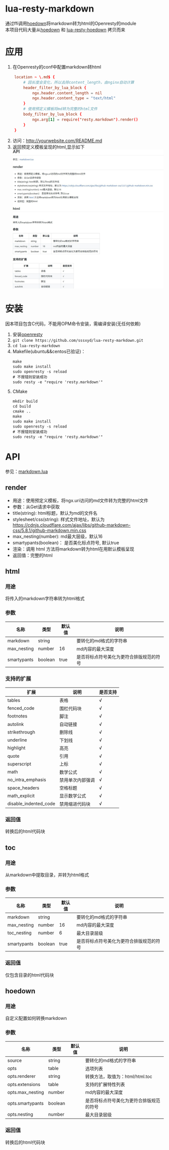 # lua-resty-markdown
通过ffi调用[hoedown](https://github.com/hoedown/hoedown)将markdown转为html的Openresty的module  
本项目代码大量从[hoedown](https://github.com/hoedown/hoedown) 和 [lua-resty-hoedown](https://github.com/bungle/lua-resty-hoedown) 拷贝而来

# 应用
1. 在Openresty的conf中配置markdown转html
```conf
    location ~ \.md$ {
        # 因长度会变化，所以去除content_length，由nginx自动计算
        header_filter_by_lua_block {
            ngx.header.content_length = nil
            ngx.header.content_type = "text/html"
        }
        # 使用预定义模板将md转为完整的html文件
        body_filter_by_lua_block {
            ngx.arg[1] = require("resty.markdown").render()
        }
    }
```
2. 访问：http://yourwebsite.com/README.md
3. 返回预定义模板呈现的html,显示如下 
    ![html](imgs/html.jpg)

# 安装
因本项目包含C代码，不能用OPM命令安装，需编译安装(无任何依赖)
1. 安装[openresty](https://openresty.org/en/installation.html)
2. `git clone https://github.com/sssxyd/lua-resty-markdown.git`
3. `cd lua-resty-markdown`
4. Makefile(ubuntu&&centos已验证)：
    ```shell
    make
    sudo make install
    sudo openresty -s reload
    # 不报错则安装成功
    sudo resty -e "require 'resty.markdown'"
    ```
5. CMake
    ```shell
    mkdir build
    cd build
    cmake ..
    make
    sudo make install
    sudo openresty -s reload
    # 不报错则安装成功
    sudo resty -e "require 'resty.markdown'"    
    ```

# API
参见：[markdown.lua](lib/resty/markdown.lua)

## render
- 用途：使用预定义模板，将ngx.uri访问的md文件转为完整的html文件
- 参数：从Get请求中获取
- title(string): html标题，默认为md的文件名
- stylesheet/css(string): 样式文件地址，默认为 https://cdnjs.cloudflare.com/ajax/libs/github-markdown-css/5.8.1/github-markdown.min.css
- max_nesting(number): md最大层级，默认16
- smartypants(boolean)： 是否美化标点符号, 默认true
- 渲染：调用 html 方法将markdown转为html在用默认模板呈现
- 返回值：完整的html

## html
### 用途
将传入的markdown字符串转为html格式
### 参数
| 名称 | 类型 | 默认值 | 说明 |
| ---- | ---- | ---- | ---- |
| markdown | string | | 要转化的md格式的字符串 |
| max_nesting | number | 16 | md内容的最大深度 |
| smartypants | boolean | true | 是否将标点符号美化为更符合排版规范的符号|
### 支持的扩展
| 扩展 | 说明 | 是否支持 |
| ---- | ---- | ---- |
| tables | 表格 | √ |
| fenced_code | 围栏代码块 |  √ |
| footnotes | 脚注 | √ |
| autolink | 自动链接 | √ |
| strikethrough | 删除线 | √ |
| underline | 下划线 | √ |
| highlight | 高亮 | √ |
| quote | 引用 | √ |
| superscript | 上标 | √ |
| math | 数学公式 | √ |
| no_intra_emphasis | 禁用单次内部强调 | √ |
| space_headers | 空格标题 | √ |
| math_explicit | 显示数学公式 | √ |
| disable_indented_code | 禁用缩进代码块 | √ |
### 返回值
转换后的html代码块

## toc
### 用途
从markdown中提取目录，并转为html格式
### 参数
| 名称 | 类型 | 默认值 | 说明 |
| ---- | ---- | ---- | ---- |
| markdown | string | | 要转化的md格式的字符串 |
| max_nesting | number | 16 | md内容的最大深度 |
| toc_nesting | number | 6 | 最大目录层级 |
| smartypants | boolean | true | 是否将标点符号美化为更符合排版规范的符号|
### 返回值
仅包含目录的html代码块

## hoedown
### 用途
自定义配置如何转换markdown
### 参数
| 名称 | 类型 | 默认值 | 说明 |
| ---- | ---- | ---- | ---- |
| source | string | | 要转化的md格式的字符串 |
| opts | table |  | 选项列表 |
| opts.renderer | string | | 转换方法，取值为：html/html.toc |
| opts.extensions | table |  | 支持的扩展特性列表 |
| opts.max_nesting | number |  | md内容的最大深度 |
| opts.smartypants | boolean |  | 是否将标点符号美化为更符合排版规范的符号 |
| opts.nesting | number |  | 最大目录层级 |
### 返回值
转换后的html代码块